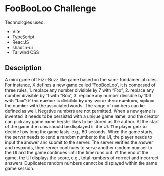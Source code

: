 # FooBooLoo Challenge
Technologies used:
- Vite
- TypeScript
- ReactJS
- shadcn-ui
- Tailwind CSS

## Description
A mini game off Fizz-Buzz like game based on the same fundamental rules. For instance, X defines a new game called “FooBooLoo”, it is composed of three rules, 1. replace any number divisible by 7 with “Foo”, 2. replace any number divisible by 11 with “Boo”, 3. replace any number divisible by 103 with “Loo”; if the number is divisible by any two or three numbers, replace the number with the associated words. The range of numbers can be defined as well. Negative numbers are not permitted. When a new game is invented, it needs to be persisted with a unique game name, and the creator can pick any game name he/she likes to be stored as the author.
At the start of the game the rules should be displayed in the UI. The player gets to decide how long the game lasts, e.g., 60 seconds. When the game starts, the server needs to send a random number to the UI, the player needs to input the answer and submit to the server. The server verifies the answer and responds, then server continues to serve another random number to the UI and the game continues until the time runs out. At the end of the game, the UI displays the score, e.g., total numbers of correct and incorrect answers. Duplicated random numbers cannot be displayed within the same game session.
